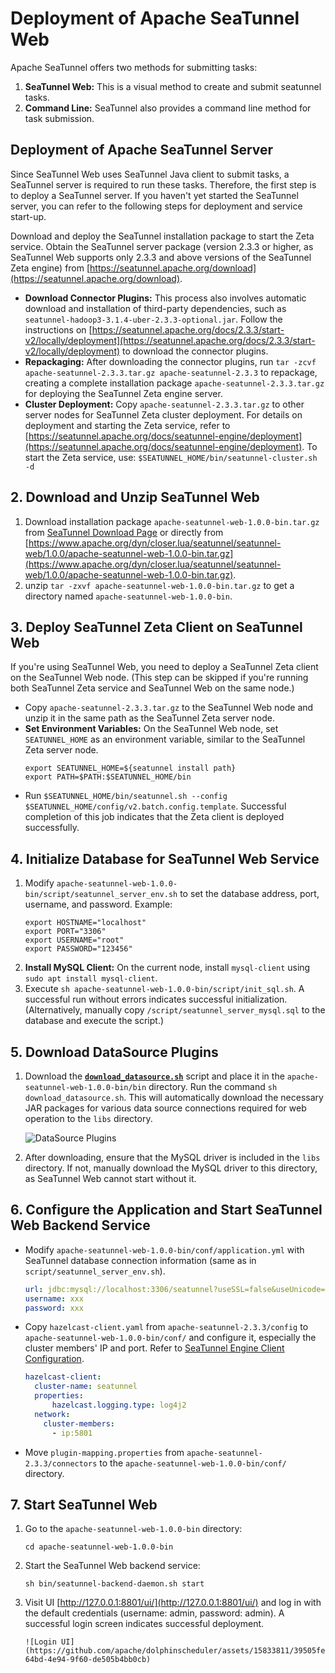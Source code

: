 # Deployment of Apache SeaTunnel Web

Apache SeaTunnel offers two methods for submitting tasks:

1. **SeaTunnel Web:** This is a visual method to create and submit seatunnel tasks.
2. **Command Line:** SeaTunnel also provides a command line method for task submission.

## Deployment of Apache SeaTunnel Server
Since SeaTunnel Web uses SeaTunnel Java client to submit tasks, a SeaTunnel server is required to run these tasks. Therefore, the first step is to deploy a SeaTunnel server. If you haven't yet started the SeaTunnel server, you can refer to the following steps for deployment and service start-up.

Download and deploy the SeaTunnel installation package to start the Zeta service. Obtain the SeaTunnel server package (version 2.3.3 or higher, as SeaTunnel Web supports only 2.3.3 and above versions of the SeaTunnel Zeta engine) from [https://seatunnel.apache.org/download](https://seatunnel.apache.org/download).

- **Download Connector Plugins:** This process also involves automatic download and installation of third-party dependencies, such as `seatunnel-hadoop3-3.1.4-uber-2.3.3-optional.jar`. Follow the instructions on [https://seatunnel.apache.org/docs/2.3.3/start-v2/locally/deployment](https://seatunnel.apache.org/docs/2.3.3/start-v2/locally/deployment) to download the connector plugins.
- **Repackaging:** After downloading the connector plugins, run `tar -zcvf apache-seatunnel-2.3.3.tar.gz apache-seatunnel-2.3.3` to repackage, creating a complete installation package `apache-seatunnel-2.3.3.tar.gz` for deploying the SeaTunnel Zeta engine server.
- **Cluster Deployment:** Copy `apache-seatunnel-2.3.3.tar.gz` to other server nodes for SeaTunnel Zeta cluster deployment. For details on deployment and starting the Zeta service, refer to [https://seatunnel.apache.org/docs/seatunnel-engine/deployment](https://seatunnel.apache.org/docs/seatunnel-engine/deployment). To start the Zeta service, use: `$SEATUNNEL_HOME/bin/seatunnel-cluster.sh -d`


## 2. Download and Unzip SeaTunnel Web

1. Download installation package `apache-seatunnel-web-1.0.0-bin.tar.gz` from [SeaTunnel Download Page](https://seatunnel.apache.org/download) or directly from [https://www.apache.org/dyn/closer.lua/seatunnel/seatunnel-web/1.0.0/apache-seatunnel-web-1.0.0-bin.tar.gz](https://www.apache.org/dyn/closer.lua/seatunnel/seatunnel-web/1.0.0/apache-seatunnel-web-1.0.0-bin.tar.gz).
2. unzip `tar -zxvf apache-seatunnel-web-1.0.0-bin.tar.gz` to get a directory named `apache-seatunnel-web-1.0.0-bin`.

## 3. Deploy SeaTunnel Zeta Client on SeaTunnel Web

If you're using SeaTunnel Web, you need to deploy a SeaTunnel Zeta client on the SeaTunnel Web node. (This step can be skipped if you're running both SeaTunnel Zeta service and SeaTunnel Web on the same node.)
- Copy `apache-seatunnel-2.3.3.tar.gz` to the SeaTunnel Web node and unzip it in the same path as the SeaTunnel Zeta server node.
- **Set Environment Variables:** On the SeaTunnel Web node, set `SEATUNNEL_HOME` as an environment variable, similar to the SeaTunnel Zeta server node.
    ```
    export SEATUNNEL_HOME=${seatunnel install path}
    export PATH=$PATH:$SEATUNNEL_HOME/bin
    ```
- Run `$SEATUNNEL_HOME/bin/seatunnel.sh --config $SEATUNNEL_HOME/config/v2.batch.config.template`. Successful completion of this job indicates that the Zeta client is deployed successfully.


## 4. Initialize Database for SeaTunnel Web Service
1.  Modify `apache-seatunnel-web-1.0.0-bin/script/seatunnel_server_env.sh` to set the database address, port, username, and password. Example:
    ```
    export HOSTNAME="localhost"
    export PORT="3306"
    export USERNAME="root"
    export PASSWORD="123456"
    ```
2. **Install MySQL Client:** On the current node, install `mysql-client` using `sudo apt install mysql-client`.
3. Execute `sh apache-seatunnel-web-1.0.0-bin/script/init_sql.sh`. A successful run without errors indicates successful initialization. (Alternatively, manually copy `/script/seatunnel_server_mysql.sql` to the database and execute the script.)


## 5. Download DataSource Plugins
1. Download the **[`download_datasource.sh`](./download_datasource.sh)** script and place it in the `apache-seatunnel-web-1.0.0-bin/bin` directory. Run the command `sh download_datasource.sh`. This will automatically download the necessary JAR packages for various data source connections required for web operation to the `libs` directory.

   ![DataSource Plugins](https://github.com/apache/seatunnel/assets/15833811/955a5cb9-4dc9-4d21-9e1a-93557e46bcdf)

2. After downloading, ensure that the MySQL driver is included in the `libs` directory. If not, manually download the MySQL driver to this directory, as SeaTunnel Web cannot start without it.


## 6. Configure the Application and Start SeaTunnel Web Backend Service

- Modify `apache-seatunnel-web-1.0.0-bin/conf/application.yml` with SeaTunnel database connection information (same as in `script/seatunnel_server_env.sh`).
    ```yaml
    url: jdbc:mysql://localhost:3306/seatunnel?useSSL=false&useUnicode=true&characterEncoding=utf-8&allowMultiQueries=true&allowPublicKeyRetrieval=true
    username: xxx
    password: xxx
    ```
- Copy `hazelcast-client.yaml` from `apache-seatunnel-2.3.3/config` to `apache-seatunnel-web-1.0.0-bin/conf/` and configure it, especially the cluster members' IP and port. Refer to [SeaTunnel Engine Client Configuration](https://seatunnel.apache.org/docs/seatunnel-engine/deployment#6-config-seatunnel-engine-client).
    ```yaml
    hazelcast-client:
      cluster-name: seatunnel
      properties:
          hazelcast.logging.type: log4j2
      network:
        cluster-members:
          - ip:5801
    ```
- Move `plugin-mapping.properties` from `apache-seatunnel-2.3.3/connectors` to the `apache-seatunnel-web-1.0.0-bin/conf/` directory.


## 7. Start SeaTunnel Web

1. Go to the `apache-seatunnel-web-1.0.0-bin` directory:
    ```
    cd apache-seatunnel-web-1.0.0-bin
    ```
2. Start the SeaTunnel Web backend service:
    ```
    sh bin/seatunnel-backend-daemon.sh start
    ```
3. Visit UI [http://127.0.0.1:8801/ui/](http://127.0.0.1:8801/ui/) and log in with the default credentials (username: admin, password: admin). A successful login screen indicates successful deployment.
    ```
    ![Login UI](https://github.com/apache/dolphinscheduler/assets/15833811/39505fec-64bd-4e94-9f60-de505b4bb0cb)
    ```
